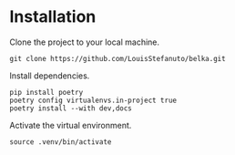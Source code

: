 # Installation

Clone the project to your local machine.

```console
git clone https://github.com/LouisStefanuto/belka.git
```

Install dependencies.

```console
pip install poetry
poetry config virtualenvs.in-project true  
poetry install --with dev,docs
```

Activate the virtual environment.

```console
source .venv/bin/activate    
```
